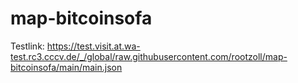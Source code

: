 # map-bitcoinsofa
Testlink:
https://test.visit.at.wa-test.rc3.cccv.de/_/global/raw.githubusercontent.com/rootzoll/map-bitcoinsofa/main/main.json
